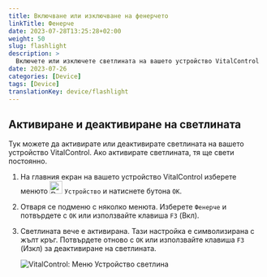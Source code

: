```yaml
---
title: Включване или изключване на фенерчето
linkTitle: Фенерче
date: 2023-07-28T13:25:28+02:00
weight: 50
slug: flashlight
description: >
  Включете или изключете светлината на вашето устройство VitalControl
date: 2023-07-26
categories: [Device]
tags: [Device]
translationKey: device/flashlight
---
```

## Активиране и деактивиране на светлината

Тук можете да активирате или деактивирате светлината на вашето устройство VitalControl. Ако активирате светлината, тя ще свети постоянно.

1. На главния екран на вашето устройство VitalControl изберете менюто <img src="/icons/device.svg" width="25" align="bottom" alt="Device" /> `Устройство` и натиснете бутона `OK`.

2. Отваря се подменю с няколко менюта. Изберете `Фенерче` и потвърдете с `OK` или използвайте клавиша `F3` (Вкл).

3. Светлината вече е активирана. Тази настройка е символизирана с жълт кръг. Потвърдете отново с `OK` или използвайте клавиша `F3` (Изкл) за деактивиране на светлината.

   ![VitalControl: Меню Устройство светлина](../images/light.png "Активиране и деактивиране на светлината")
